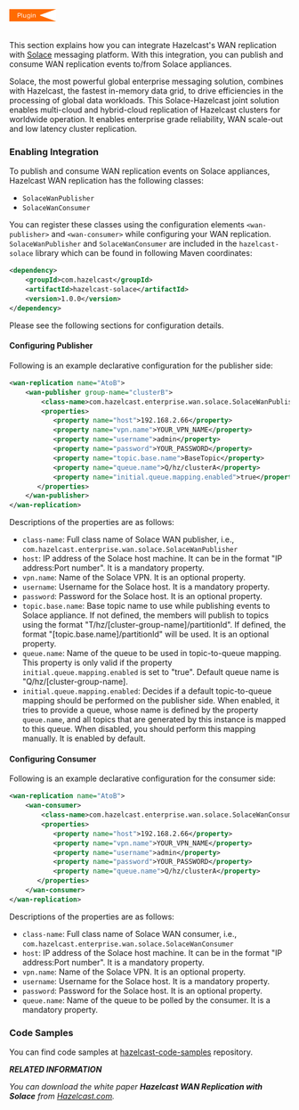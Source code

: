 
 

<img src="../images/Plugin_New.png" alt="Solace Plugin" height="22" width="84">
<br></br>

This section explains how you can integrate Hazelcast's WAN replication with [Solace](http://www.solacesystems.com/) messaging platform. With this integration, you can publish and consume WAN replication events to/from Solace appliances. 

Solace, the most powerful global enterprise messaging solution, combines with Hazelcast, the fastest in-memory
data grid, to drive efficiencies in the processing of global data workloads. This Solace-Hazelcast joint
solution enables multi-cloud and hybrid-cloud replication of Hazelcast clusters for worldwide operation. It
enables enterprise grade reliability, WAN scale-out and low latency cluster replication.
 
### Enabling Integration
 
To publish and consume WAN replication events on Solace appliances, Hazelcast WAN replication has the following classes:
 
 - `SolaceWanPublisher`
 - `SolaceWanConsumer`
 
You can register these classes using the configuration elements `<wan-publisher>` and `<wan-consumer>` while configuring your WAN replication.
`SolaceWanPublisher` and `SolaceWanConsumer` are included in the `hazelcast-solace` library which can be found in following Maven coordinates:

 ```xml
 <dependency>
     <groupId>com.hazelcast</groupId>
     <artifactId>hazelcast-solace</artifactId>
     <version>1.0.0</version>
 </dependency>
 ```
 
Please see the following sections for configuration details.
 
#### Configuring Publisher
 
Following is an example declarative configuration for the publisher side:
 
 ```xml
 <wan-replication name="AtoB">
     <wan-publisher group-name="clusterB">
         <class-name>com.hazelcast.enterprise.wan.solace.SolaceWanPublisher</class-name>
         <properties>
 			<property name="host">192.168.2.66</property>
 			<property name="vpn.name">YOUR_VPN_NAME</property>
 			<property name="username">admin</property>
 			<property name="password">YOUR_PASSWORD</property>
 			<property name="topic.base.name">BaseTopic</property>
 			<property name="queue.name">Q/hz/clusterA</property>
 			<property name="initial.queue.mapping.enabled">true</property>
 		</properties>
     </wan-publisher>
 </wan-replication>
 ```
 
 Descriptions of the properties are as follows:
 
 - `class-name`: Full class name of Solace WAN publisher, i.e., `com.hazelcast.enterprise.wan.solace.SolaceWanPublisher`
 - `host`: IP address of the Solace host machine. It can be in the format "IP address:Port number". It is a mandatory property.
 - `vpn.name`: Name of the Solace VPN. It is an optional property.
 - `username`: Username for the Solace host. It is a mandatory property.
 - `password`: Password for the Solace host. It is an optional property.
 - `topic.base.name`: Base topic name to use while publishing events to Solace appliance. If not defined, the members will publish to topics using the format "T/hz/[cluster-group-name]/partitionId". If defined, the format "[topic.base.name]/partitionId" will be used. It is an optional property.
 - `queue.name`: Name of the queue to be used in topic-to-queue mapping. This property is only valid if the property `initial.queue.mapping.enabled` is set to "true". Default queue name is "Q/hz/[cluster-group-name].
 - `initial.queue.mapping.enabled`: Decides if a default topic-to-queue mapping should be performed on the publisher side. When enabled, it tries to provide a queue, whose name is defined by the property `queue.name`, and all topics that are generated by this instance is mapped to this queue. When disabled, you should perform this mapping manually. It is enabled by default.
 
 
 
#### Configuring Consumer
 
Following is an example declarative configuration for the consumer side:
 
 ```xml
 <wan-replication name="AtoB">
     <wan-consumer>
         <class-name>com.hazelcast.enterprise.wan.solace.SolaceWanConsumer</class-name>
         <properties>
 			<property name="host">192.168.2.66</property>
 			<property name="vpn.name">YOUR_VPN_NAME</property>
 			<property name="username">admin</property>
 			<property name="password">YOUR_PASSWORD</property>
 			<property name="queue.name">Q/hz/clusterA</property>
 		</properties>
     </wan-consumer>
 </wan-replication>
 ```
 
 Descriptions of the properties are as follows:
 
 - `class-name`: Full class name of Solace WAN consumer, i.e., `com.hazelcast.enterprise.wan.solace.SolaceWanConsumer`
 - `host`: IP address of the Solace host machine. It can be in the format "IP address:Port number". It is a mandatory property.
 - `vpn.name`: Name of the Solace VPN. It is an optional property.
 - `username`: Username for the Solace host. It is a mandatory property.
 - `password`: Password for the Solace host. It is an optional property.
 - `queue.name`: Name of the queue to be polled by the consumer. It is a mandatory property.
 
 
### Code Samples
 
You can find code samples at [hazelcast-code-samples](https://github.com/hazelcast/hazelcast-code-samples/tree/master/enterprise/wan-replication/src/main/java/com/hazelcast/wan/solace) repository.
 
 ***RELATED INFORMATION***
 
 *You can download the white paper **Hazelcast WAN Replication with Solace** from
 <a href="https://hazelcast.com/resources/hazelcast-wan-replication-solace/" target="_blank">Hazelcast.com</a>.*
